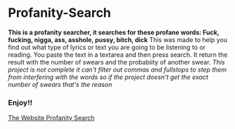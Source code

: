 # Profanity-Search
**This is a profanity searcher, it searches for these profane words: Fuck, fucking, nigga, ass, asshole, pussy, bitch, dick**
This was made to help you find out what type of lyrics or text you are going to be listening to or reading.
You paste the text in a textarea and then press search.
It return the result with the number of swears and the probabiity of another swear.
*This project is not complete it can't filter out commas and fullstops to step them from interfering with the words so if the project doesn't get the exact number of swears that's the reason*
### Enjoy!!
[The Website Profanity Search](https://jasoncr7.github.io/Profanity-Search/)
